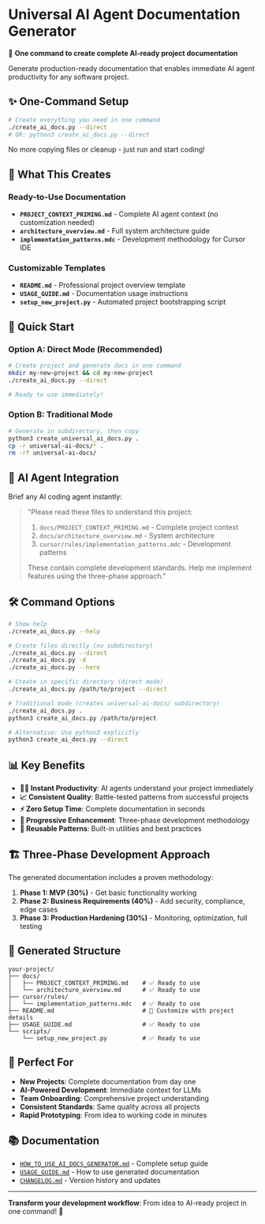 # Universal AI Agent Documentation Generator

🚀 **One command to create complete AI-ready project documentation**

Generate production-ready documentation that enables immediate AI agent productivity for any software project.

## ✨ One-Command Setup

```bash
# Create everything you need in one command
./create_ai_docs.py --direct
# OR: python3 create_ai_docs.py --direct
```

No more copying files or cleanup - just run and start coding!

## 🎯 What This Creates

### Ready-to-Use Documentation
- **`PROJECT_CONTEXT_PRIMING.md`** - Complete AI agent context (no customization needed)
- **`architecture_overview.md`** - Full system architecture guide  
- **`implementation_patterns.mdc`** - Development methodology for Cursor IDE

### Customizable Templates
- **`README.md`** - Professional project overview template
- **`USAGE_GUIDE.md`** - Documentation usage instructions
- **`setup_new_project.py`** - Automated project bootstrapping script

## 🚀 Quick Start

### Option A: Direct Mode (Recommended)
```bash
# Create project and generate docs in one command
mkdir my-new-project && cd my-new-project
./create_ai_docs.py --direct

# Ready to use immediately!
```

### Option B: Traditional Mode
```bash
# Generate in subdirectory, then copy
python3 create_universal_ai_docs.py .
cp -r universal-ai-docs/* .
rm -rf universal-ai-docs/
```

## 🤖 AI Agent Integration

Brief any AI coding agent instantly:

> "Please read these files to understand this project:
> 1. `docs/PROJECT_CONTEXT_PRIMING.md` - Complete project context  
> 2. `docs/architecture_overview.md` - System architecture
> 3. `cursor/rules/implementation_patterns.mdc` - Development patterns
> 
> These contain complete development standards. Help me implement features using the three-phase approach."

## 🛠️ Command Options

```bash
# Show help
./create_ai_docs.py --help

# Create files directly (no subdirectory)
./create_ai_docs.py --direct
./create_ai_docs.py -d
./create_ai_docs.py --here

# Create in specific directory (direct mode)
./create_ai_docs.py /path/to/project --direct

# Traditional mode (creates universal-ai-docs/ subdirectory)
./create_ai_docs.py .
python3 create_ai_docs.py /path/to/project

# Alternative: Use python3 explicitly
python3 create_ai_docs.py --direct
```

## 📊 Key Benefits

- **🏃‍♂️ Instant Productivity**: AI agents understand your project immediately
- **📈 Consistent Quality**: Battle-tested patterns from successful projects
- **⚡ Zero Setup Time**: Complete documentation in seconds
- **🎯 Progressive Enhancement**: Three-phase development methodology
- **🔄 Reusable Patterns**: Built-in utilities and best practices

## 🏗️ Three-Phase Development Approach

The generated documentation includes a proven methodology:

1. **Phase 1: MVP (30%)** - Get basic functionality working
2. **Phase 2: Business Requirements (40%)** - Add security, compliance, edge cases  
3. **Phase 3: Production Hardening (30%)** - Monitoring, optimization, full testing

## 📁 Generated Structure

```
your-project/
├── docs/
│   ├── PROJECT_CONTEXT_PRIMING.md    # ✅ Ready to use
│   └── architecture_overview.md      # ✅ Ready to use
├── cursor/rules/
│   └── implementation_patterns.mdc   # ✅ Ready to use
├── README.md                         # 📝 Customize with project details
├── USAGE_GUIDE.md                    # ✅ Ready to use
└── scripts/
    └── setup_new_project.py          # ✅ Ready to use
```

## 🎯 Perfect For

- **New Projects**: Complete documentation from day one
- **AI-Powered Development**: Immediate context for LLMs
- **Team Onboarding**: Comprehensive project understanding
- **Consistent Standards**: Same quality across all projects
- **Rapid Prototyping**: From idea to working code in minutes

## 📚 Documentation

- [`HOW_TO_USE_AI_DOCS_GENERATOR.md`](HOW_TO_USE_AI_DOCS_GENERATOR.md) - Complete setup guide
- [`USAGE_GUIDE.md`](USAGE_GUIDE.md) - How to use generated documentation
- [`CHANGELOG.md`](CHANGELOG.md) - Version history and updates

---

**Transform your development workflow**: From idea to AI-ready project in one command! 🚀 